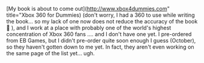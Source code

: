 [My book is about to come out](http://www.xbox4dummies.com" title="Xbox 360 for Dummies) (don't worry, I had a 360 to use while writing the book... so my lack of one now does not reduce the accuracy of the book 🙂 ), and I work at a place with probably one of the world's highest concentration of Xbox 360 fans .... and I don't have one yet. I pre-ordered from EB Games, but I didn't pre-order quite soon enough I guess (October), so they haven't gotten down to me yet. In fact, they aren't even working on the same page of the list yet... ugh.